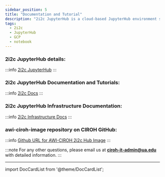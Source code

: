 ```yaml
---
sidebar_position: 5
title: "Documentation and Tutorial"
description: "2i2c JupyterHub is a cloud-based JupyterHub environment specifically designed for hydrological researchers. It is powered by 2i2c JupyterHub, a cloud-based JupyterHub environment specifically on Google Cloud"
tags:
  - 2i2c
  - JupyterHub
  - GCP
  - notebook
---
```



### 2i2c JupyterHub details:

:::info
[2i2c JupyterHub](https://2i2c.org/)
:::

### 2i2c JupyterHub Documentation and Tutorials:

:::info
[2i2c Docs](https://docs.2i2c.org/)
:::

### 2i2c JupyterHub Infrastructure Documentation:

:::info
[2i2c Infrastructure Docs](https://infrastructure.2i2c.org/)
:::

### awi-ciroh-image repository on CIROH GitHub:

:::info
[Github URL for AWI-CIROH 2i2c Hub Image](https://github.com/2i2c-org/awi-ciroh-image)
:::

:::note
For any other questions, please email us at **ciroh-it-admin@ua.edu** with detailed information.
:::

------------------------------------------------

import DocCardList from '@theme/DocCardList';

<DocCardList />
